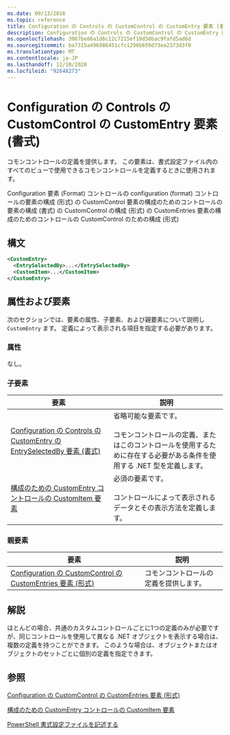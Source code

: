 ```yaml
---
ms.date: 09/13/2016
ms.topic: reference
title: Configuration の Controls の CustomControl の CustomEntry 要素 (書式)
description: Configuration の Controls の CustomControl の CustomEntry 要素 (書式)
ms.openlocfilehash: 3967be86a1d6c12c7215ef19d50bac9fafd5ad6d
ms.sourcegitcommit: ba7315a496986451cfc1296b659d73ea2373d3f0
ms.translationtype: MT
ms.contentlocale: ja-JP
ms.lasthandoff: 12/10/2020
ms.locfileid: "92648273"
---
```

# <a name="customentry-element-for-customcontrol-for-controls-for-configuration-format"></a>Configuration の Controls の CustomControl の CustomEntry 要素 (書式)

コモンコントロールの定義を提供します。 この要素は、書式設定ファイル内のすべてのビューで使用できるコモンコントロールを定義するときに使用されます。

Configuration 要素 (Format) コントロールの configuration (format) コントロールの要素の構成 (形式) の CustomControl 要素の構成のためのコントロールの要素の構成 (書式) の CustomControl の構成 (形式) の CustomEntries 要素の構成のためのコントロールの CustomControl のための構成 (形式)

## <a name="syntax"></a>構文

```xml
<CustomEntry>
  <EntrySelectedBy>...</EntrySelectedBy>
  <CustomItem>...</CustomItem>
</CustomEntry>

```

## <a name="attributes-and-elements"></a>属性および要素

次のセクションでは、要素の属性、子要素、および親要素について説明し `CustomEntry` ます。 定義によって表示される項目を指定する必要があります。

### <a name="attributes"></a>属性

なし。

### <a name="child-elements"></a>子要素

|要素|説明|
|-------------|-----------------|
|[Configuration の Controls の CustomEntry の EntrySelectedBy 要素 (書式)](./entryselectedby-element-for-customentry-for-controls-for-configuration-format.md)|省略可能な要素です。<br /><br /> コモンコントロールの定義、またはこのコントロールを使用するために存在する必要がある条件を使用する .NET 型を定義します。|
|[構成のための CustomEntry コントロールの CustomItem 要素](./customitem-element-for-customentry-for-controls-for-configuration-format.md)|必須の要素です。<br /><br /> コントロールによって表示されるデータとその表示方法を定義します。|

### <a name="parent-elements"></a>親要素

|要素|説明|
|-------------|-----------------|
|[Configuration の CustomControl の CustomEntries 要素 (形式)](./customentries-element-for-customcontrol-for-controls-for-configuration-format.md)|コモンコントロールの定義を提供します。|

## <a name="remarks"></a>解説

ほとんどの場合、共通のカスタムコントロールごとに1つの定義のみが必要ですが、同じコントロールを使用して異なる .NET オブジェクトを表示する場合は、複数の定義を持つことができます。 このような場合は、オブジェクトまたはオブジェクトのセットごとに個別の定義を指定できます。

## <a name="see-also"></a>参照

[Configuration の CustomControl の CustomEntries 要素 (形式)](./customentries-element-for-customcontrol-for-controls-for-configuration-format.md)

[構成のための CustomEntry コントロールの CustomItem 要素](./customitem-element-for-customentry-for-controls-for-configuration-format.md)

[PowerShell 書式設定ファイルを記述する](./writing-a-powershell-formatting-file.md)
